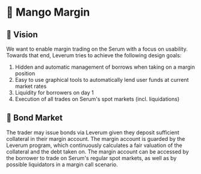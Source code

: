 # 🥭 Mango Margin

## 💫 Vision

We want to enable margin trading on the Serum with a focus on usability. Towards that end, Leverum tries to achieve the following design goals:

1. Hidden and automatic management of borrows when taking on a margin position
2. Easy to use graphical tools to automatically lend user funds at current market rates
3. Liquidity for borrowers on day 1
4. Execution of all trades on Serum's spot markets (incl. liquidations)

## 💸  Bond Market

The trader may issue bonds via Leverum given they deposit sufficient collateral in their margin account. The margin account is guarded by the Leverum program, which continuously calculates a fair valuation of the collateral and the debt taken on. The margin account can be accessed by the borrower to trade on Serum's regular spot markets, as well as by possible liquidators in a margin call scenario.
